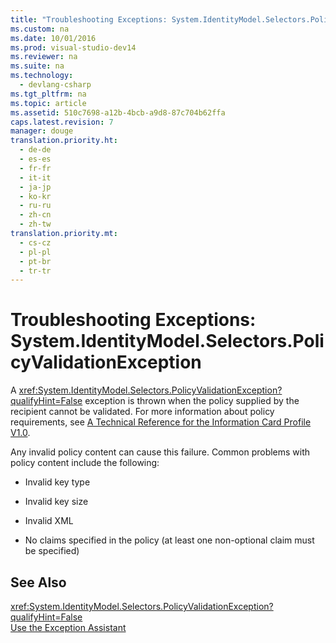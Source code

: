 ```yaml
---
title: "Troubleshooting Exceptions: System.IdentityModel.Selectors.PolicyValidationException"
ms.custom: na
ms.date: 10/01/2016
ms.prod: visual-studio-dev14
ms.reviewer: na
ms.suite: na
ms.technology: 
  - devlang-csharp
ms.tgt_pltfrm: na
ms.topic: article
ms.assetid: 510c7698-a12b-4bcb-a9d8-87c704b62ffa
caps.latest.revision: 7
manager: douge
translation.priority.ht: 
  - de-de
  - es-es
  - fr-fr
  - it-it
  - ja-jp
  - ko-kr
  - ru-ru
  - zh-cn
  - zh-tw
translation.priority.mt: 
  - cs-cz
  - pl-pl
  - pt-br
  - tr-tr
---
```

# Troubleshooting Exceptions: System.IdentityModel.Selectors.PolicyValidationException
A <xref:System.IdentityModel.Selectors.PolicyValidationException?qualifyHint=False> exception is thrown when the policy supplied by the recipient cannot be validated. For more information about policy requirements, see [A Technical Reference for the Information Card Profile V1.0](http://go.microsoft.com/fwlink/?LinkID=102401).  
  
 Any invalid policy content can cause this failure. Common problems with policy content include the following:  
  
-   Invalid key type  
  
-   Invalid key size  
  
-   Invalid XML  
  
-   No claims specified in the policy (at least one non-optional claim must be specified)  
  
## See Also  
 <xref:System.IdentityModel.Selectors.PolicyValidationException?qualifyHint=False>   
 [Use the Exception Assistant](../Topic/How%20to:%20Use%20the%20Exception%20Assistant.md)